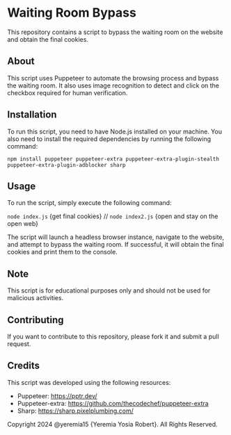 # Waiting Room Bypass


This repository contains a script to bypass the waiting room on the website and obtain the final cookies.

## About
This script uses Puppeteer to automate the browsing process and bypass the waiting room. It also uses image recognition to detect and click on the checkbox required for human verification.

## Installation
To run this script, you need to have Node.js installed on your machine. You also need to install the required dependencies by running the following command:

```npm install puppeteer puppeteer-extra puppeteer-extra-plugin-stealth puppeteer-extra-plugin-adblocker sharp```

## Usage
To run the script, simply execute the following command:

```node index.js``` {get final cookies} // 
```node index2.js``` {open and stay on the open web}

The script will launch a headless browser instance, navigate to the website, and attempt to bypass the waiting room. If successful, it will obtain the final cookies and print them to the console.

## Note
This script is for educational purposes only and should not be used for malicious activities.

## Contributing
If you want to contribute to this repository, please fork it and submit a pull request.

## Credits
This script was developed using the following resources:

* Puppeteer: https://pptr.dev/
* Puppeteer-extra: https://github.com/thecodechef/puppeteer-extra
* Sharp: https://sharp.pixelplumbing.com/

Copyright 2024 @yeremia15 {Yeremia Yosia Robert}. All Rights Reserved.
